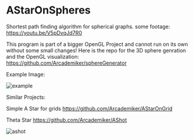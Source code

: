 # AStarOnSpheres
Shortest path finding algorithm for spherical graphs.
some footage: https://youtu.be/V5pDvqJd7R0

This program is part of a bigger OpenGL Project and cannot run on its own without some small changes! 
Here is the repo for the 3D sphere genration and the OpenGL visualization:
https://github.com/Arcademiker/sphereGenerator

Example Image:

![example](https://user-images.githubusercontent.com/15786772/40290785-bebb47b4-5cc0-11e8-8b20-df1145be77b4.png)

Similar Projects:

Simple A Star for grids
https://github.com/Arcademiker/AStarOnGrid


Theta Star
https://github.com/Arcademiker/AShot

![ashot](https://user-images.githubusercontent.com/15786772/65606710-a4df2580-dfab-11e9-8348-9d6275d1ba24.png)

